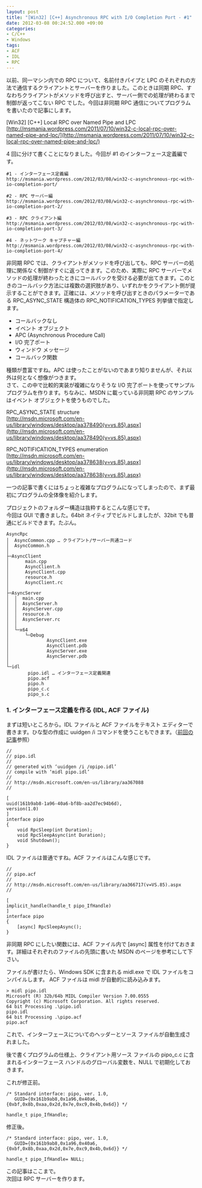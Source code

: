 ```yaml
---
layout: post
title: "[Win32] [C++] Asynchronous RPC with I/O Completion Port - #1"
date: 2012-03-08 00:24:52.000 +09:00
categories:
- C/C++
- Windows
tags:
- ACF
- IDL
- RPC
---
```


以前、同一マシン内での RPC について、名前付きパイプと LPC のそれぞれの方法で通信するクライアントとサーバーを作りました。このときは同期 RPC、すなわちクライアントがメソッドを呼び出すと、サーバー側での処理が終わるまで制御が返ってこない RPC でした。今回は非同期 RPC 通信についてプログラムを書いたので記事にします。

 
&#x5b;Win32&#x5d; &#x5b;C++&#x5d; Local RPC over Named Pipe and LPC <br />
[http://msmania.wordpress.com/2011/07/10/win32-c-local-rpc-over-named-pipe-and-lpc/](http://msmania.wordpress.com/2011/07/10/win32-c-local-rpc-over-named-pipe-and-lpc/)

 
4 回に分けて書くことになりました。今回が #1 のインターフェース定義編です。

 
```
#1 - インターフェース定義編 
http://msmania.wordpress.com/2012/03/08/win32-c-asynchronous-rpc-with-io-completion-port/

#2 - RPC サーバー編 
http://msmania.wordpress.com/2012/03/08/win32-c-asynchronous-rpc-with-io-completion-port-2/

#3 - RPC クライアント編 
http://msmania.wordpress.com/2012/03/08/win32-c-asynchronous-rpc-with-io-completion-port-3/

#4 - ネットワーク キャプチャー編 
http://msmania.wordpress.com/2012/03/08/win32-c-asynchronous-rpc-with-io-completion-port-4/ 
```
 
非同期 RPC では、クライアントがメソッドを呼び出しても、RPC サーバーの処理に関係なく制御がすぐに返ってきます。このため、実際に RPC サーバーでメソッドの処理が終わったときにコールバックを受ける必要が出てきます。このときのコールバック方法には複数の選択肢があり、いずれかをクライアント側が提示することができます。正確には、メソッドを呼び出すときのパラメーターである RPC_ASYNC_STATE 構造体の RPC_NOTIFICATION_TYPES 列挙値で指定します。

 
- コールバックなし 
- イベント オブジェクト 
- APC (Asynchronous Procedure Call) 
- I/O 完了ポート 
- ウィンドウ メッセージ 
- コールバック関数 

 
種類が豊富ですね。APC は使ったことがないのであまり知りませんが、それ以外は何となく想像がつきます。 <br />
さて、この中で比較的実装が複雑になりそうな I/O 完了ポートを使ってサンプルプログラムを作ります。ちなみに、MSDN に載っている非同期 RPC のサンプルはイベント オブジェクトを使うものでした。

 
RPC_ASYNC_STATE structure <br />
[http://msdn.microsoft.com/en-us/library/windows/desktop/aa378490(v=vs.85).aspx](http://msdn.microsoft.com/en-us/library/windows/desktop/aa378490(v=vs.85).aspx)

 
RPC_NOTIFICATION_TYPES enumeration <br />
[http://msdn.microsoft.com/en-us/library/windows/desktop/aa378638(v=vs.85).aspx](http://msdn.microsoft.com/en-us/library/windows/desktop/aa378638(v=vs.85).aspx)

 
一つの記事で書くにはちょっと複雑なプログラムになってしまったので、まず最初にプログラムの全体像を紹介します。

 
プロジェクトのフォルダー構造は抜粋するとこんな感じです。 <br />
今回は GUI で書きました。64bit ネイティブでビルドしましたが、32bit でも普通にビルドできます。たぶん。

 
```
AsyncRpc 
│  AsyncCommon.cpp … クライアント/サーバー共通コード 
│  AsyncCommon.h 
│  
├─AsyncClient 
│      main.cpp 
│      AsyncClient.h 
│      AsyncClient.cpp 
│      resource.h 
│      AsyncClient.rc 
│              
├─AsyncServer 
│  │  main.cpp 
│  │  AsyncServer.h 
│  │  AsyncServer.cpp 
│  │  resource.h 
│  │  AsyncServer.rc 
│  │  
│  └─x64 
│      └─Debug 
│              AsyncClient.exe 
│              AsyncClient.pdb 
│              AsyncServer.exe 
│              AsyncServer.pdb 
│              
└─idl 
        pipo.idl … インターフェース定義関連 
        pipo.acf 
        pipo.h 
        pipo_c.c 
        pipo_s.c
```
 
### 1. インターフェース定義を作る (IDL, ACF ファイル)

 
まずは短いところから。IDL ファイルと ACF ファイルをテキスト エディターで書きます。ひな型の作成に uuidgen /i コマンドを使うこともできます。（[前回の記事](http://msmania.wordpress.com/2011/07/10/win32-c-local-rpc-over-named-pipe-and-lpc/)参照）

 
```
// 
// pipo.idl 
// 
// generated with ‘uuidgen /i /opipo.idl’ 
// compile with ‘midl pipo.idl’ 
// 
// http://msdn.microsoft.com/en-us/library/aa367088 
//

[ 
uuid(161b9ab8-1a96-40a6-bf8b-aa2d7ec94b6d), 
version(1.0) 
] 
interface pipo 
{ 
    void RpcSleep(int Duration); 
    void RpcSleepAsync(int Duration); 
    void Shutdown(); 
} 
```
 
IDL ファイルは普通ですね。ACF ファイルはこんな感じです。

 
```
// 
// pipo.acf 
// 
// http://msdn.microsoft.com/en-us/library/aa366717(v=VS.85).aspx 
// 
  
[ 
implicit_handle(handle_t pipo_IfHandle) 
] 
interface pipo 
{ 
    [async] RpcSleepAsync(); 
} 
```
 
非同期 RPC にしたい関数には、ACF ファイル内で &#x5b;async&#x5d; 属性を付けておきます。詳細はそれぞれのファイルの先頭に書いた MSDN のページを参考にして下さい。

 
ファイルが書けたら、Windows SDK に含まれる midl.exe で IDL ファイルをコンパイルします。 ACF ファイルは midl が自動的に読み込みます。

 
```
> midl pipo.idl 
Microsoft (R) 32b/64b MIDL Compiler Version 7.00.0555 
Copyright (c) Microsoft Corporation. All rights reserved. 
64 bit Processing .\pipo.idl 
pipo.idl 
64 bit Processing .\pipo.acf 
pipo.acf
```
 
これで、インターフェースについてのヘッダーとソース ファイルが自動生成されました。

 
後で書くプログラムの仕様上、クライアント用ソース ファイルの pipo_c.c に含まれるインターフェース ハンドルのグローバル変数を、NULL で初期化しておきます。

 
これが修正前。

 
```
/* Standard interface: pipo, ver. 1.0, 
   GUID={0x161b9ab8,0x1a96,0x40a6,{0xbf,0x8b,0xaa,0x2d,0x7e,0xc9,0x4b,0x6d}} */

handle_t pipo_IfHandle; 
```
 
修正後。

 
```
/* Standard interface: pipo, ver. 1.0, 
   GUID={0x161b9ab8,0x1a96,0x40a6,{0xbf,0x8b,0xaa,0x2d,0x7e,0xc9,0x4b,0x6d}} */

handle_t pipo_IfHandle= NULL; 
```
 
この記事はここまで。 <br />
次回は RPC サーバーを作ります。

